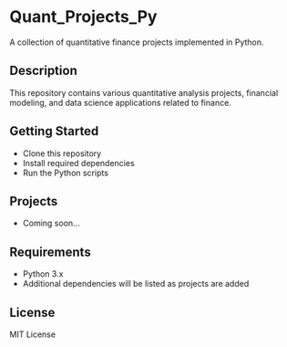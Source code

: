 # Quant_Projects_Py

A collection of quantitative finance projects implemented in Python.

## Description
This repository contains various quantitative analysis projects, financial modeling, and data science applications related to finance.

## Getting Started
- Clone this repository
- Install required dependencies
- Run the Python scripts

## Projects
- Coming soon...

## Requirements
- Python 3.x
- Additional dependencies will be listed as projects are added

## License
MIT License
